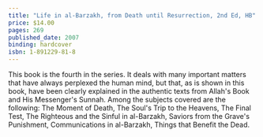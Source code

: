 ```yaml
---
title: "Life in al-Barzakh, from Death until Resurrection, 2nd Ed, HB"
price: $14.00
pages: 269
published_date: 2007
binding: hardcover
isbn: 1-891229-81-8
---
```


This book is the fourth in the series. It deals with many important matters that have always perplexed the human mind, but that, as is shown in this book, have been clearly explained in the authentic texts from Allah's Book and His Messenger's Sunnah. Among the subjects covered are the following: The Moment of Death, The Soul's Trip to the Heavens, The Final Test, The Righteous and the Sinful in al-Barzakh, Saviors from the Grave's Punishment, Communications in al-Barzakh, Things that Benefit the Dead.
